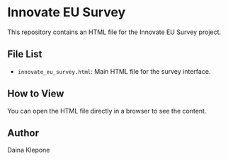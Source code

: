 # Innovate EU Survey

This repository contains an HTML file for the Innovate EU Survey project.

## File List
- `innovate_eu_survey.html`: Main HTML file for the survey interface.

## How to View
You can open the HTML file directly in a browser to see the content.

## Author
Daina Klepone
